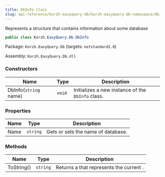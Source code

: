 ```yaml
---
title: DbInfo class
slug: api-reference/korzh-easyquery-db/korzh-easyquery-db-namespace/dbinfo-class
---
```


Represents a structure that contains information about some database
```csharp
public class Korzh.EasyQuery.Db.DbInfo

```
Package: `Korzh.EasyQuery.Db` (targets: `netstandard2.0`)

Assembly: `Korzh.EasyQuery.Db.dll`

### Constructors

| Name | Type | Description | 
| --- | --- | --- | 
| DbInfo(`string` name) | `void` | Initializes a new instance of the `DbInfo` class. | 


### Properties

| Name | Type | Description | 
| --- | --- | --- | 
| Name | `string` | Gets or sets the name of database. | 


### Methods

| Name | Type | Description | 
| --- | --- | --- | 
| ToString() | `string` | Returns a <see cref="T:System.String"></see> that represents the current <see cref="T:System.Object"></see>. |